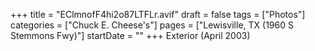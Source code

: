 +++
title = "EClmnofF4hi2o87LTFLr.avif"
draft = false
tags = ["Photos"]
categories = ["Chuck E. Cheese's"]
pages = ["Lewisville, TX (1960 S Stemmons Fwy)"]
startDate = ""
+++
Exterior (April 2003)
